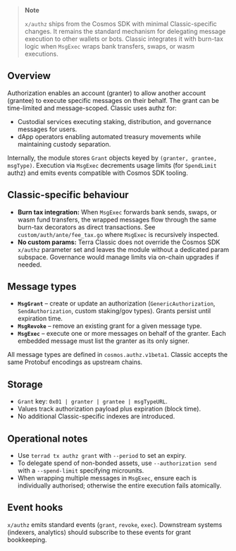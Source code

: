 > **Note**
>
> `x/authz` ships from the Cosmos SDK with minimal Classic-specific changes. It remains the standard mechanism for delegating message execution to other wallets or bots. Classic integrates it with burn-tax logic when `MsgExec` wraps bank transfers, swaps, or wasm executions.

## Overview

Authorization enables an account (granter) to allow another account (grantee) to execute specific messages on their behalf. The grant can be time-limited and message-scoped. Classic uses authz for:

- Custodial services executing staking, distribution, and governance messages for users.
- dApp operators enabling automated treasury movements while maintaining custody separation.

Internally, the module stores `Grant` objects keyed by `(granter, grantee, msgType)`. Execution via `MsgExec` decrements usage limits (for `SpendLimit` authz) and emits events compatible with Cosmos SDK tooling.

## Classic-specific behaviour

- **Burn tax integration:** When `MsgExec` forwards bank sends, swaps, or wasm fund transfers, the wrapped messages flow through the same burn-tax decorators as direct transactions. See `custom/auth/ante/fee_tax.go` where `MsgExec` is recursively inspected.
- **No custom params:** Terra Classic does not override the Cosmos SDK `x/authz` parameter set and leaves the module without a dedicated param subspace. Governance would manage limits via on-chain upgrades if needed.

## Message types

- **`MsgGrant`** – create or update an authorization (`GenericAuthorization`, `SendAuthorization`, custom staking/gov types). Grants persist until expiration time.
- **`MsgRevoke`** – remove an existing grant for a given message type.
- **`MsgExec`** – execute one or more messages on behalf of the granter. Each embedded message must list the granter as its only signer.

All message types are defined in `cosmos.authz.v1beta1`. Classic accepts the same Protobuf encodings as upstream chains.

## Storage

- `Grant` key: `0x01 | granter | grantee | msgTypeURL`.
- Values track authorization payload plus expiration (block time).
- No additional Classic-specific indexes are introduced.

## Operational notes

- Use `terrad tx authz grant` with `--period` to set an expiry.
- To delegate spend of non-bonded assets, use `--authorization send` with a `--spend-limit` specifying microunits.
- When wrapping multiple messages in `MsgExec`, ensure each is individually authorised; otherwise the entire execution fails atomically.

## Event hooks

`x/authz` emits standard events (`grant`, `revoke`, `exec`). Downstream systems (indexers, analytics) should subscribe to these events for grant bookkeeping.
